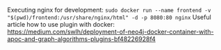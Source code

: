 Executing nginx for development: `sudo docker run --name frontend -v "$(pwd)/frontend:/usr/share/nginx/html" -d -p 8080:80 nginx`
Useful article how to use plugin with docker: https://medium.com/swlh/deployment-of-neo4j-docker-container-with-apoc-and-graph-algorithms-plugins-bf48226928f4